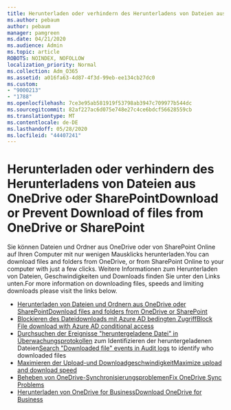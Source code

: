 ```yaml
---
title: Herunterladen oder verhindern des Herunterladens von Dateien aus OneDrive oder SharePoint
ms.author: pebaum
author: pebaum
manager: pamgreen
ms.date: 04/21/2020
ms.audience: Admin
ms.topic: article
ROBOTS: NOINDEX, NOFOLLOW
localization_priority: Normal
ms.collection: Adm_O365
ms.assetid: a016fa63-4d87-4f3d-99eb-ee134cb27dc0
ms.custom:
- "9000213"
- "1788"
ms.openlocfilehash: 7ce3e95ab581919f53798ab3947c709977b544dc
ms.sourcegitcommit: 82af227ac6d075e748e27c4ce6bdcf56628559cb
ms.translationtype: MT
ms.contentlocale: de-DE
ms.lasthandoff: 05/28/2020
ms.locfileid: "44407241"
---
```

# <a name="download-or-prevent-download-of-files-from-onedrive-or-sharepoint"></a><span data-ttu-id="7eab6-102">Herunterladen oder verhindern des Herunterladens von Dateien aus OneDrive oder SharePoint</span><span class="sxs-lookup"><span data-stu-id="7eab6-102">Download or Prevent Download of files from OneDrive or SharePoint</span></span>

<span data-ttu-id="7eab6-103">Sie können Dateien und Ordner aus OneDrive oder von SharePoint Online auf Ihren Computer mit nur wenigen Mausklicks herunterladen.</span><span class="sxs-lookup"><span data-stu-id="7eab6-103">You can download files and folders from OneDrive, or from SharePoint Online to your computer with just a few clicks.</span></span> <span data-ttu-id="7eab6-104">Weitere Informationen zum Herunterladen von Dateien, Geschwindigkeiten und Downloads finden Sie unter den Links unten.</span><span class="sxs-lookup"><span data-stu-id="7eab6-104">For more information on downloading files, speeds and limiting downloads please visit the links below.</span></span>

- [<span data-ttu-id="7eab6-105">Herunterladen von Dateien und Ordnern aus OneDrive oder SharePoint</span><span class="sxs-lookup"><span data-stu-id="7eab6-105">Download files and folders from OneDrive or SharePoint</span></span>](https://support.office.com/article/Download-files-and-folders-from-OneDrive-or-SharePoint-5c7397b7-19c7-4893-84fe-d02e8fa5df05)
- [<span data-ttu-id="7eab6-106">Blockieren des Dateidownloads mit Azure AD bedingten Zugriff</span><span class="sxs-lookup"><span data-stu-id="7eab6-106">Block File download with Azure AD conditional access</span></span>](https://docs.microsoft.com/cloud-app-security/use-case-proxy-block-session-aad#create-a-block-download-policy-for-unmanaged-devices)
- <span data-ttu-id="7eab6-107">[Durchsuchen der Ereignisse "heruntergeladene Datei" in Überwachungsprotokollen](https://docs.microsoft.com/microsoft-365/compliance/search-the-audit-log-in-security-and-compliance?view=o365-worldwide#file-and-page-activities) zum Identifizieren der heruntergeladenen Dateien</span><span class="sxs-lookup"><span data-stu-id="7eab6-107">[Search "Downloaded file" events in Audit logs](https://docs.microsoft.com/microsoft-365/compliance/search-the-audit-log-in-security-and-compliance?view=o365-worldwide#file-and-page-activities) to identify who downloaded files</span></span>
- [<span data-ttu-id="7eab6-108">Maximieren der Upload-und Downloadgeschwindigkeit</span><span class="sxs-lookup"><span data-stu-id="7eab6-108">Maximize upload and download speed</span></span>](https://support.office.com/article/Maximize-upload-and-download-speed-8eeadfb8-501f-406d-997b-98ab6ff67f43)
- [<span data-ttu-id="7eab6-109">Beheben von OneDrive-Synchronisierungsproblemen</span><span class="sxs-lookup"><span data-stu-id="7eab6-109">Fix OneDrive Sync Problems</span></span>](https://support.office.com/article/Fix-OneDrive-sync-problems-83ab0d8a-8400-45b0-8dcf-dc8aa8a6bcf8)
- [<span data-ttu-id="7eab6-110">Herunterladen von OneDrive for Business</span><span class="sxs-lookup"><span data-stu-id="7eab6-110">Download OneDrive for Business</span></span>](https://onedrive.live.com/about/download/)
